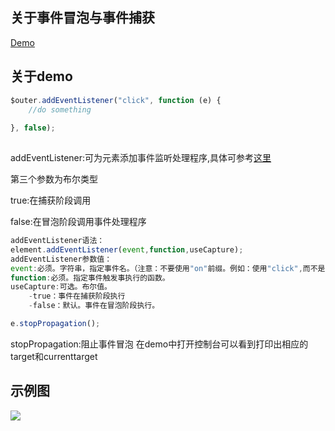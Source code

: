 ## 关于事件冒泡与事件捕获
 [Demo](http://himmas.github.io/Himmas_demo/event-bubbling/)
## 关于demo

```javascript
$outer.addEventListener("click", function (e) {
    //do something
 
}, false);
 
```
addEventListener:可为元素添加事件监听处理程序,具体可参考[这里](https://developer.mozilla.org/zh-CN/docs/Web/API/EventTarget/addEventListener)

第三个参数为布尔类型 

true:在捕获阶段调用 

false:在冒泡阶段调用事件处理程序


```javascript
addEventListener语法：
element.addEventListener(event,function,useCapture);
addEventListener参数值：
event:必须。字符串，指定事件名。（注意：不要使用"on"前缀。例如：使用"click",而不是"onclick"）;
function:必须。指定事件触发事执行的函数。
useCapture:可选。布尔值。
    -true：事件在捕获阶段执行
    -false：默认。事件在冒泡阶段执行。
```
```javascript
e.stopPropagation();
```
stopPropagation:阻止事件冒泡
在demo中打开控制台可以看到打印出相应的target和currenttarget

## 示例图
![](http://7xrkml.com1.z0.glb.clouddn.com/20131028160201571.jpg)
